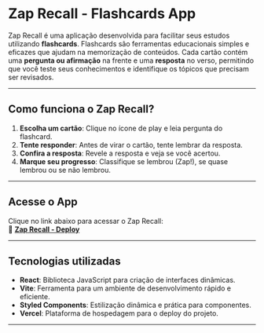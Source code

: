 # **Zap Recall - Flashcards App**  

Zap Recall é uma aplicação desenvolvida para facilitar seus estudos utilizando **flashcards**. Flashcards são ferramentas educacionais simples e eficazes que ajudam na memorização de conteúdos. Cada cartão contém uma **pergunta ou afirmação** na frente e uma **resposta** no verso, permitindo que você teste seus conhecimentos e identifique os tópicos que precisam ser revisados.  

---

## **Como funciona o Zap Recall?**  
1. **Escolha um cartão**: Clique no ícone de play e leia pergunta do flashcard.  
2. **Tente responder**: Antes de virar o cartão, tente lembrar da resposta.  
3. **Confira a resposta**: Revele a resposta e veja se você acertou.  
4. **Marque seu progresso**: Classifique se lembrou (Zap!), se quase lembrou ou se não lembrou.
---

## **Acesse o App**  
Clique no link abaixo para acessar o Zap Recall:  
🔗 **[Zap Recall - Deploy](https://projeto-zap-recall-pi.vercel.app/)**  

---

## **Tecnologias utilizadas**  
- **React**: Biblioteca JavaScript para criação de interfaces dinâmicas.  
- **Vite**: Ferramenta para um ambiente de desenvolvimento rápido e eficiente.  
- **Styled Components**: Estilização dinâmica e prática para componentes.  
- **Vercel**: Plataforma de hospedagem para o deploy do projeto.  

---
